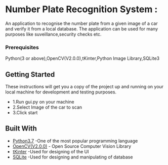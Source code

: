 # Number Plate Recognition System :

An application to recognise the number plate from a given image of a car and verify it from a local database. The application can be used for many purposes like suveillance,security checks etc. 


### Prerequisites

Python(3 or above),OpenCV(V2.0.0),tKinter,Python Image Library,SQLite3

## Getting Started

These instructions will get you a copy of the project up and running on your local machine for development and testing purposes.

* 1.Run gui.py on your machine
* 2.Select Image of the car to scan
* 3.Click start

## Built With

* [Python3.7](https://www.python.org/) -One of the most popular programming language
* [OpenCV(V2.0.0)](https://opencv.org/) - Open Source Computer Vision Library
* [tKinter](https://docs.python.org/2/library/tkinter.html) -Used for designing of the UI
* [SQLite](https://www.sqlite.org/index.html) -Used for designing and manipulating of database

